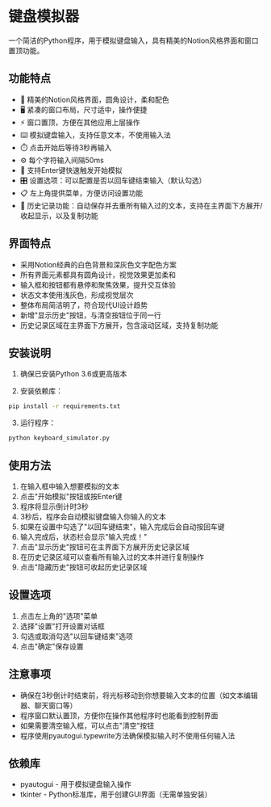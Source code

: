 # 键盘模拟器

一个简洁的Python程序，用于模拟键盘输入，具有精美的Notion风格界面和窗口置顶功能。

## 功能特点

- 🎨 精美的Notion风格界面，圆角设计，柔和配色
- 🖥️ 紧凑的窗口布局，尺寸适中，操作便捷
- ⚡ 窗口置顶，方便在其他应用上层操作
- ⌨️ 模拟键盘输入，支持任意文本，不使用输入法
- ⏱️ 点击开始后等待3秒再输入
- ⚙️ 每个字符输入间隔50ms
- 🔄 支持Enter键快速触发开始模拟
- 🎛️ 设置选项：可以配置是否以回车键结束输入（默认勾选）
- 📋 左上角提供菜单，方便访问设置功能
- 📝 历史记录功能：自动保存并去重所有输入过的文本，支持在主界面下方展开/收起显示，以及复制功能

## 界面特点

- 采用Notion经典的白色背景和深灰色文字配色方案
- 所有界面元素都具有圆角设计，视觉效果更加柔和
- 输入框和按钮都有悬停和聚焦效果，提升交互体验
- 状态文本使用浅灰色，形成视觉层次
- 整体布局简洁明了，符合现代UI设计趋势
- 新增"显示历史"按钮，与清空按钮位于同一行
- 历史记录区域在主界面下方展开，包含滚动区域，支持复制功能

## 安装说明

1. 确保已安装Python 3.6或更高版本

2. 安装依赖库：
```bash
pip install -r requirements.txt
```

3. 运行程序：
```bash
python keyboard_simulator.py
```

## 使用方法

1. 在输入框中输入想要模拟的文本
2. 点击"开始模拟"按钮或按Enter键
3. 程序将显示倒计时3秒
4. 3秒后，程序会自动模拟键盘输入你输入的文本
5. 如果在设置中勾选了"以回车键结束"，输入完成后会自动按回车键
6. 输入完成后，状态栏会显示"输入完成！"
7. 点击"显示历史"按钮可在主界面下方展开历史记录区域
8. 在历史记录区域可以查看所有输入过的文本并进行复制操作
9. 点击"隐藏历史"按钮可收起历史记录区域

## 设置选项

1. 点击左上角的"选项"菜单
2. 选择"设置"打开设置对话框
3. 勾选或取消勾选"以回车键结束"选项
4. 点击"确定"保存设置

## 注意事项

- 确保在3秒倒计时结束前，将光标移动到你想要输入文本的位置（如文本编辑器、聊天窗口等）
- 程序窗口默认置顶，方便你在操作其他程序时也能看到控制界面
- 如果需要清空输入框，可以点击"清空"按钮
- 程序使用pyautogui.typewrite方法确保模拟输入时不使用任何输入法

## 依赖库

- pyautogui - 用于模拟键盘输入操作
- tkinter - Python标准库，用于创建GUI界面（无需单独安装）